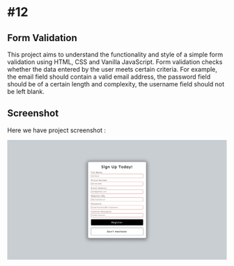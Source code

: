 # #12

## Form Validation
This project aims to understand the functionality and style of a simple form validation using HTML, CSS and Vanilla JavaScript. Form validation checks whether the data entered by the user meets certain criteria. For example, the email field should contain a valid email address, the password field should be of a certain length and complexity, the username field should not be left blank.

## Screenshot
Here we have project screenshot :

![screenshot](screenshot.jpeg)